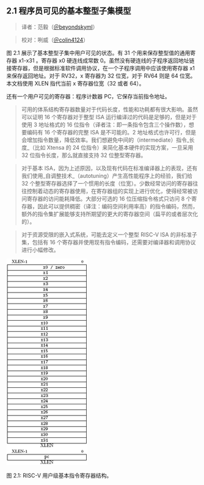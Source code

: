 ## 2.1 程序员可见的基本整型子集模型 ##

> 译者：范毅（[＠beyondskyml](https://github.com/beyondskyml)）

> 校对：咧威（[＠colin4124](https://github.com/colin4124)）

图 2.1 展示了基本整型子集中用户可见的状态。有 31 个用来保存整型值的通用寄存器 x1-x31 。寄存器 x0 硬连线成常数 0。虽然没有硬连线的子程序返回地址链接寄存器，但是根据标准软件调用协议，在一个子程序调用中应该使用寄存器 x1 来保存返回地址。对于 RV32，x 寄存器为 32 位宽，对于 RV64 则是 64 位宽。本文档使用 XLEN 指代当前 x 寄存器位宽（32 或者 64）。

还有一个用户可见的寄存器：程序计数器 PC，它保存当前指令地址。

> 可用的体系结构寄存器数量对于代码长度，性能和功耗都有很大影响。虽然可以证明 16 个寄存器对于整型 ISA 运行编译过的代码是足够的，但是对于使用 3 地址格式的 16 位指令（译者注：即一条指令包含三个操作数），想要编码有 16 个寄存器的完整 ISA 是不可能的。2 地址格式也许可行，但是会增加指令数量，降低效率。我们想避免中间的（intermediate）指令_长度_（比如 Xtensa 的 24 位指令）来简化基本硬件的实现方案，一旦采用 32 位指令长度，那么就直接支持 32 位整型寄存器。

> 对于基本 ISA，因为上述原因，以及现有代码在标准编译器上的表现，还有我们使用_自调整技术_（autotuning）产生高性能程序上的经验，我们给 32 个整型寄存器选择了一个惯用的长度（位宽）。少数经常访问的寄存器往往控制着动态的寄存器使用，在寄存器组的实现上进行优化，使得经常被访问寄存器的访问能耗降低。大部分可选的 16 位压缩指令格式只访问 8 个寄存器，因此可以提供稠密（译注：编码空间利用率高）的指令编码，然而，额外的指令集扩展能够支持所期望的更大的寄存器空间（扁平的或者层次化的）。

> 对于资源受限的嵌入式系统，可能去定义一个整型 RISC-V ISA 的非标准子集，包括有 16 个寄存器并使用现有指令编码，还需要对编译器和调用协议进行小幅修改。

![2.1](img/2-1.png)

图 2.1: RISC-V 用户级基本指令寄存器结构。
